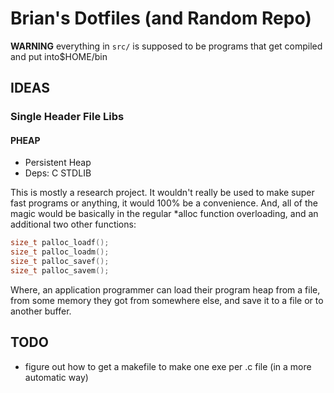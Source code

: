 # Brian's Dotfiles (and Random Repo)

**WARNING** everything in `src/` is supposed to be programs that get compiled and put into$HOME/bin

## IDEAS

### Single Header File Libs

#### PHEAP

- Persistent Heap
- Deps: C STDLIB

This is mostly a research project. It wouldn't really be used to make super fast programs or
anything, it would 100% be a convenience. And, all of the magic would be basically in the regular
\*alloc function overloading, and an additional two other functions:

```c
size_t palloc_loadf();
size_t palloc_loadm();
size_t palloc_savef();
size_t palloc_savem();
```

Where, an application programmer can load their program heap from a file, from some memory they got
from somewhere else, and save it to a file or to another buffer.

## TODO

- figure out how to get a makefile to make one exe per .c file (in a more automatic way)

